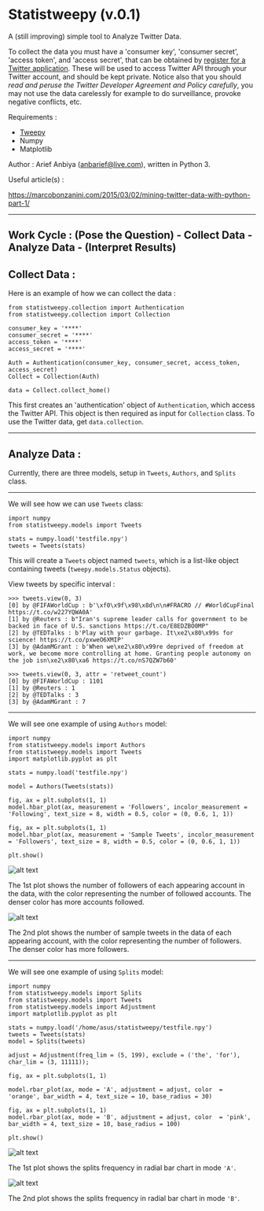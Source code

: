 # Statistweepy (v.0.1)
A (still improving) simple tool to Analyze Twitter Data. 

To collect the data you must have a 'consumer key', 'consumer secret', 'access token', and 'access secret', that can be obtained by [register for a Twitter application](http://apps.twitter.com/). These will be used to access Twitter API through your Twitter account, and should be kept private. Notice also that you should *read and peruse the Twitter Developer Agreement and Policy carefully*, you may not use the data carelessly for example to do surveillance, provoke negative conflicts, etc.

Requirements :
- [Tweepy](http://docs.tweepy.org/en/v3.5.0/)
- Numpy
- Matplotlib

Author : Arief Anbiya (anbarief@live.com), written in Python 3.

Useful article(s) : 

https://marcobonzanini.com/2015/03/02/mining-twitter-data-with-python-part-1/

---------------------------------

## Work Cycle : (Pose the Question) - Collect Data - Analyze Data - (Interpret Results)

## Collect Data :

Here is an example of how we can collect the data : 

```
from statistweepy.collection import Authentication
from statistweepy.collection import Collection

consumer_key = '****'
consumer_secret = '****'
access_token = '****'
access_secret = '****'

Auth = Authentication(consumer_key, consumer_secret, access_token, access_secret)
Collect = Collection(Auth)

data = Collect.collect_home()
```
This first creates an 'authentication' object of `Authentication`, which access the Twitter API. This object is then required as input for `Collection` class. To use the Twitter data, get `data.collection`.

----------------------------

## Analyze Data :

Currently, there are three models, setup in `Tweets`, `Authors`, and `Splits` class. 

---------------------------

We will see how we can use `Tweets` class:

```
import numpy
from statistweepy.models import Tweets

stats = numpy.load('testfile.npy')
tweets = Tweets(stats)
```
This will create a `Tweets` object named `tweets`, which is a list-like object containing tweets (`tweepy.models.Status` objects).

View tweets by specific interval :

```
>>> tweets.view(0, 3)
[0] by @FIFAWorldCup : b'\xf0\x9f\x98\x8d\n\n#FRACRO // #WorldCupFinal https://t.co/w227YQWA0A'
[1] by @Reuters : b"Iran's supreme leader calls for government to be backed in face of U.S. sanctions https://t.co/E8EDZBO0MP"
[2] by @TEDTalks : b'Play with your garbage. It\xe2\x80\x99s for science! https://t.co/pxweO6XMIP'
[3] by @AdamMGrant : b'When we\xe2\x80\x99re deprived of freedom at work, we become more controlling at home. Granting people autonomy on the job isn\xe2\x80\xa6 https://t.co/nS7QZW7b60'
```

```
>>> tweets.view(0, 3, attr = 'retweet_count')
[0] by @FIFAWorldCup : 1101
[1] by @Reuters : 1
[2] by @TEDTalks : 3
[3] by @AdamMGrant : 7
```
------------------------

We will see one example of using `Authors` model:

```
import numpy
from statistweepy.models import Authors
from statistweepy.models import Tweets
import matplotlib.pyplot as plt

stats = numpy.load('testfile.npy')

model = Authors(Tweets(stats))

fig, ax = plt.subplots(1, 1)
model.hbar_plot(ax, measurement = 'Followers', incolor_measurement = 'Following', text_size = 8, width = 0.5, color = (0, 0.6, 1, 1))

fig, ax = plt.subplots(1, 1)
model.hbar_plot(ax, measurement = 'Sample Tweets', incolor_measurement = 'Followers', text_size = 8, width = 0.5, color = (0, 0.6, 1, 1))

plt.show()
```
![alt text](https://raw.githubusercontent.com/anbarief/statistweepy/master/readme_1.png)

The 1st plot shows the number of followers of each appearing account in the data, with the color representing the number of followed accounts. The denser color has more accounts followed.

![alt text](https://raw.githubusercontent.com/anbarief/statistweepy/master/readme_2.png)

The 2nd plot shows the number of sample tweets in the data of each appearing account, with the color representing the number of followers. The denser color has more followers.

------------------------

We will see one example of using `Splits` model:

```
import numpy
from statistweepy.models import Splits
from statistweepy.models import Tweets
from statistweepy.models import Adjustment
import matplotlib.pyplot as plt

stats = numpy.load('/home/asus/statistweepy/testfile.npy')
tweets = Tweets(stats)
model = Splits(tweets)

adjust = Adjustment(freq_lim = (5, 199), exclude = ('the', 'for'), char_lim = (3, 11111));

fig, ax = plt.subplots(1, 1)

model.rbar_plot(ax, mode = 'A', adjustment = adjust, color  = 'orange', bar_width = 4, text_size = 10, base_radius = 30)

fig, ax = plt.subplots(1, 1)
model.rbar_plot(ax, mode = 'B', adjustment = adjust, color  = 'pink', bar_width = 4, text_size = 10, base_radius = 100)

plt.show()
```

![alt text](https://raw.githubusercontent.com/anbarief/statistweepy/master/readme_3.png)

The 1st plot shows the splits frequency in radial bar chart in mode `'A'`.

![alt text](https://raw.githubusercontent.com/anbarief/statistweepy/master/readme_4.png)

The 2nd plot shows the splits frequency in radial bar chart in mode `'B'`.


